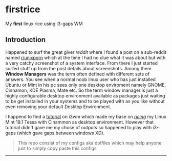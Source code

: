 # firstrice
My **first** linux rice using i3-gaps WM

## Introduction

Happened to surf the great giver *reddit* where I found a post on a sub-reddit named [r/unixporn](https://www.reddit.com/r/unixporn/)
which at the time I had no clue what it was about but with a very catchy screenshot of a system interface. From there I just started
surfed stuff up from the post details about screenshots. Among them **Window Managers** was the term often defined with different sets of 
answers. You see when a normal noob linux user who has just installed Ubuntu or Mint in his pc sees only one desktop enviroment namely
GNOME, Cinnamon, KDE Plasma, Mate etc. So the term window manager is just a highly configurable desktop environment available as packages
just waiting to be get installed in your systems and to be played with as you like without even removing your default Desktop Environment.

I happend to find a [tutorial](https://youtu.be/j1I63wGcvU4) on i3wm which made my base on [*ricing*](https://www.urbandictionary.com/define.php?term=ricing) my Linux Mint
19.1 Tessa with Cinammon as desktop environment. However that tutorial didn't gave me my chose of outputs so happened to play with 
i3-gaps (which gave gaps between windows XD).

>This repo consist of my configs aka dotfiles which may help anyone just to simply copy paste this configs


----------------------------------------------------------------------------------------------------------------------------------



